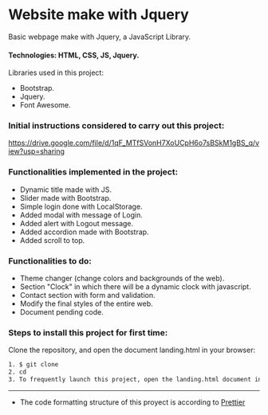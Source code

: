 # Website make with Jquery

Basic webpage make with Jquery, a JavaScript Library.

#### Technologies: HTML, CSS, JS, Jquery.

Libraries used in this project:
   - Bootstrap.
   - Jquery.
   - Font Awesome.

### Initial instructions considered to carry out this project:

https://drive.google.com/file/d/1qF_MTfSVonH7XoUCpH6o7sBSkM1gBS_q/view?usp=sharing

### Functionalities implemented in the project:

   - Dynamic title made with JS.
   - Slider made with Bootstrap.
   - Simple login done with LocalStorage.
   - Added modal with message of Login.
   - Added alert with Logout message.
   - Added accordion made with Bootstrap.
   - Added scroll to top.

### Functionalities to do:

   - Theme changer (change colors and backgrounds of the web).
   - Section "Clock" in which there will be a dynamic clock with javascript.
   - Contact section with form and validation.
   - Modify the final styles of the entire web.
   - Document pending code.

### Steps to install this project for first time: 

Clone the repository, and open the document landing.html in your browser:

```sh
1. $ git clone 
2. cd 
3. To frequently launch this project, open the landing.html document in your browser or refresh the page where you first opened the project.
```
---
- The code formatting structure of this proyect is according to [Prettier](https://prettier.io/)